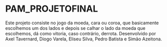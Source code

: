 # PAM_PROJETOFINAL
Este projeto consiste no jogo da moeda, cara ou coroa, que basicamente escolhemos um dos lados e depois se calhar o lado da moeda que escolhemos, dá como vitoria, caso contrário, derrota.
Desenvolvido por Axel Tavernard, Diogo Varela, Eliseu Silva, Pedro Batista e Simão Azeitona.
